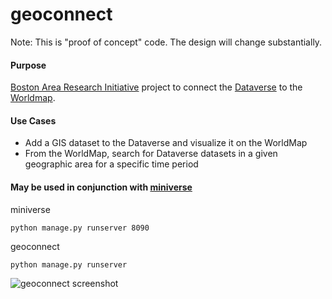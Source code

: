 # geoconnect

Note: This is "proof of concept" code.  The design will change substantially.

#### Purpose

[Boston Area Research Initiative](http://www.bostonarearesearchinitiative.net/) project to connect the [Dataverse](http://datascience.iq.harvard.edu/dataverse) to the [Worldmap](http://worldmap.harvard.edu/).  

#### Use Cases

* Add a GIS dataset to the Dataverse and visualize it on the WorldMap 
* From the WorldMap, search for Dataverse datasets in a given geographic area for a specific time period

#### May be used in conjunction with [miniverse](https://github.com/IQSS/miniverse)

miniverse

	python manage.py runserver 8090
	
geoconnect

	python manage.py runserver
	
![geoconnect screenshot](geoconnect/geoconnect/static/images/screenshot_inspect_shapefile.png?raw=true "Inspect Shapefile")
	
	
